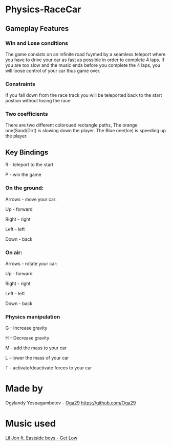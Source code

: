 # Physics-RaceCar

## Gameplay Features



### Win and Lose conditions

The game consists on an infinite road fuymed by a seamless teleport where you have to drive your car as fast as possible in order to complete 4 laps. If you are too slow and the music ends before you complete the 4 laps, you will loose control of your car thus game over.

### Constraints
If you fall down from the race track you will be teleported back to the start postion without losing the race

### Two coefficients

There are two different coloroued rectangle paths, The orange one(Sand/Dirt) is slowing down the player. The Blue one(Ice) is speeding up the player. 

## Key Bindings

R - teleport to the start

P - win the game

### On the ground:


Arrows - move your car:

Up - forward

Right - right

Left - left

Down - back

### On air:

Arrows - rotate your car:

Up - forward

Right - right

Left - left

Down - back

### Physics manipulation
G - Increase gravity

H - Decrease gravity 

M - add the mass to your car

L - lower the mass of your car

T - activate/deactivate forces to your car




# Made by

Ogylandy Yespagambetov - [Oga29](https://github.com/Oga29)  https://github.com/Oga29


# Music used

[Lil Jon ft. Eastside boys - Get Low](https://www.youtube.com/watch?v=DKoY1fw7yCo)
